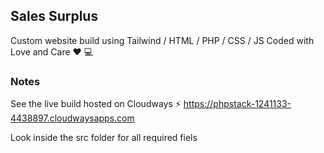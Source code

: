 ## Sales Surplus

Custom website build using Tailwind / HTML / PHP / CSS / JS 
Coded with Love and Care ❤️ 💻

### Notes

See the live build hosted on Cloudways ⚡️
https://phpstack-1241133-4438897.cloudwaysapps.com

Look inside the src folder for all required fiels



